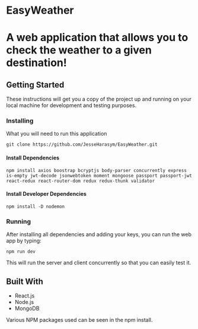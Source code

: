 # EasyWeather

# A web application that allows you to check the weather to a given destination!

## Getting Started

These instructions will get you a copy of the project up and running on your local machine for development and testing purposes.

### Installing

What you will need to run this application

```
git clone https://github.com/JesseHarasym/EasyWeather.git
```

#### Install Dependencies

``
npm install axios boostrap bcryptjs body-parser concurrently express is-empty jwt-decode jsonwebtoken moment mongoose passport passport-jwt react-redux react-router-dom redux redux-thunk validator
``

#### Install Developer Dependencies

``
npm install -D nodemon
``
<!-- 
#### Add MongoDB Key and Passport Key

The key to connect to the mongoDB database can be added under Config as keys.js (ex. Config/keys.js), added like so:

```
module.exports = {
  mongoURI: "mongodb+srv://<user>:<password>@<dbname>.hhuag.mongodb.net",
  secretOrKey: "secret",
};
```

That will add the needed secret key for our passport.js file aswell. You can create your database to gain your mongoURI at: https://www.mongodb.com/try if you don't already have one available.


#### Add OpenWeatherApp API Key

The key to connect to the OpenWeatherMap API can be added by opening the client folder, followed by src, then create the API_Keys.js under the API folder (ex: client/src/API/API_Keys.js) added like so:

```
const API = "########################";

export default API;
```

This will be all you need to get the API up and running. You can sign up for this API key from the OpenWeatherMap by signing up at: https://openweathermap.org/api

You can chose the 5 day forecast option and sign up for the free option, one you recieve the key and add it as stated, you can get the application up and running. -->

### Running

After installing all dependencies and adding your keys, you can run the web app by typing:

``
npm run dev
``

This will run the server and client concurrently so that you can easily test it.

## Built With

- React.js
- Node.js
- MongoDB

Various NPM packages used can be seen in the npm install.

